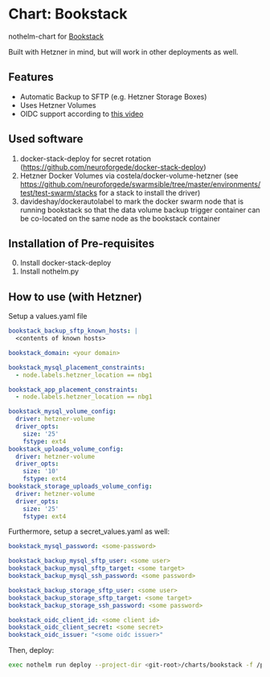 # Chart: Bookstack

nothelm-chart for [Bookstack](https://www.bookstackapp.com/)

Built with Hetzner in mind, but will work in other deployments as well.

## Features

- Automatic Backup to SFTP (e.g. Hetzner Storage Boxes)
- Uses Hetzner Volumes
- OIDC support according to [this video](https://www.youtube.com/watch?v=CL5kMFkopHY)

## Used software

1. docker-stack-deploy for secret rotation (https://github.com/neuroforgede/docker-stack-deploy)
2. Hetzner Docker Volumes via costela/docker-volume-hetzner (see https://github.com/neuroforgede/swarmsible/tree/master/environments/test/test-swarm/stacks for a stack to install the driver)
3. davideshay/dockerautolabel to mark the docker swarm node that is running bookstack so that the data volume backup trigger container can be co-located on the same node as the bookstack container

## Installation of Pre-requisites

0. Install docker-stack-deploy
1. Install nothelm.py

## How to use (with Hetzner)

Setup a values.yaml file

```yaml
bookstack_backup_sftp_known_hosts: |
  <contents of known hosts>

bookstack_domain: <your domain>

bookstack_mysql_placement_constraints:
  - node.labels.hetzner_location == nbg1

bookstack_app_placement_constraints: 
  - node.labels.hetzner_location == nbg1

bookstack_mysql_volume_config: 
  driver: hetzner-volume
  driver_opts:
    size: '25'
    fstype: ext4
bookstack_uploads_volume_config: 
  driver: hetzner-volume
  driver_opts:
    size: '10'
    fstype: ext4
bookstack_storage_uploads_volume_config: 
  driver: hetzner-volume
  driver_opts:
    size: '25'
    fstype: ext4
```

Furthermore, setup a secret_values.yaml as well:

```yaml
bookstack_mysql_password: <some-password>

bookstack_backup_mysql_sftp_user: <some user>
bookstack_backup_mysql_sftp_target: <some target>
bookstack_backup_mysql_ssh_password: <some password>

bookstack_backup_storage_sftp_user: <some user>
bookstack_backup_storage_sftp_target: <some target>
bookstack_backup_storage_ssh_password: <some password>

bookstack_oidc_client_id: <some client id>
bookstack_oidc_client_secret: <some secret>
bookstack_oidc_issuer: "<some oidc issuer>"
```

Then, deploy:

```bash
exec nothelm run deploy --project-dir <git-root>/charts/bookstack -f /path/to/values.yaml -f /path/to/secret_values.yaml
```

